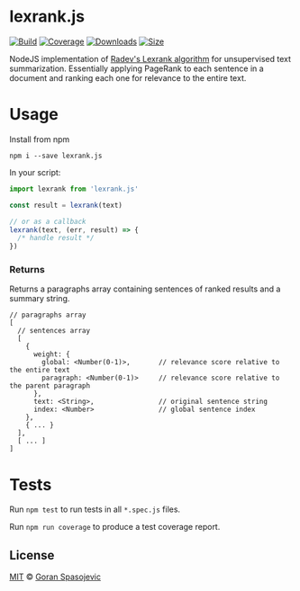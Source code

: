 # lexrank.js

[![Build][build-badge]][build]
[![Coverage][coverage-badge]][coverage]
[![Downloads][downloads-badge]][downloads]
[![Size][size-badge]][size]

NodeJS implementation of [Radev's Lexrank algorithm][paper] for unsupervised text summarization. Essentially applying PageRank to each sentence in a document and ranking each one for relevance to the entire text.

# Usage

Install from npm

```
npm i --save lexrank.js
```

In your script:

```js
import lexrank from 'lexrank.js'

const result = lexrank(text)

// or as a callback
lexrank(text, (err, result) => {
  /* handle result */
})
```

### Returns

Returns a paragraphs array containing sentences of ranked results and a summary string.

```
// paragraphs array
[
  // sentences array
  [
    {
      weight: {
        global: <Number(0-1)>,       // relevance score relative to the entire text
        paragraph: <Number(0-1)>     // relevance score relative to the parent paragraph
      },
      text: <String>,                // original sentence string
      index: <Number>                // global sentence index
    },
    { ... }
  ],
  [ ... ]
]
```

# Tests

Run `npm test` to run tests in all `*.spec.js` files.

Run `npm run coverage` to produce a test coverage report.

## License

[MIT][license] © [Goran Spasojevic][author]

<!-- Definitions -->

[build-badge]: https://github.com/gorango/lexrank.js/workflows/main/badge.svg
[build]: https://github.com/gorango/lexrank.js/actions
[coverage-badge]: https://img.shields.io/codecov/c/github/gorango/lexrank.js.svg
[coverage]: https://codecov.io/github/gorango/lexrank.js
[downloads-badge]: https://img.shields.io/npm/dm/lexrank.js.svg
[downloads]: https://www.npmjs.com/package/lexrank.js
[size-badge]: https://img.shields.io/bundlephobia/minzip/lexrank.js.svg
[size]: https://bundlephobia.com/result?p=lexrank.js
[paper]: http://www.jair.org/papers/paper1523.html
[license]: license
[author]: https://github.com/gorango
